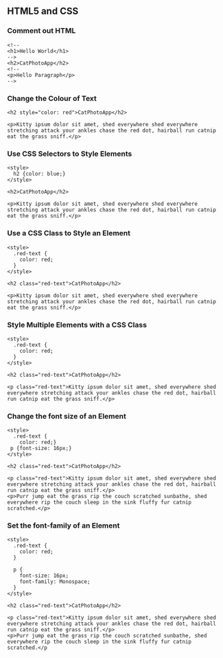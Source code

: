 ## HTML5 and CSS

### Comment out HTML

```
<!--
<h1>Hello World</h1>
-->
<h2>CatPhotoApp</h2>
<!--
<p>Hello Paragraph</p>
-->
```

### Change the Colour of Text

```
<h2 style="color: red">CatPhotoApp</h2>

<p>Kitty ipsum dolor sit amet, shed everywhere shed everywhere stretching attack your ankles chase the red dot, hairball run catnip eat the grass sniff.</p>
```

### Use CSS Selectors to Style Elements

```
<style>
  h2 {color: blue;}
</style>

<h2>CatPhotoApp</h2>

<p>Kitty ipsum dolor sit amet, shed everywhere shed everywhere stretching attack your ankles chase the red dot, hairball run catnip eat the grass sniff.</p>
```

### Use a CSS Class to Style an Element

```
<style>
  .red-text {
    color: red;
  }
</style>

<h2 class="red-text">CatPhotoApp</h2>

<p>Kitty ipsum dolor sit amet, shed everywhere shed everywhere stretching attack your ankles chase the red dot, hairball run catnip eat the grass sniff.</p>
```

### Style Multiple Elements with a CSS Class

```
<style>
  .red-text {
    color: red;
  }
</style>

<h2 class="red-text">CatPhotoApp</h2>

<p class="red-text">Kitty ipsum dolor sit amet, shed everywhere shed everywhere stretching attack your ankles chase the red dot, hairball run catnip eat the grass sniff.</p>
```

### Change the font size of an Element

```
<style>
  .red-text {
    color: red;}
 p {font-size: 16px;}
</style>

<h2 class="red-text">CatPhotoApp</h2>

<p class="red-text">Kitty ipsum dolor sit amet, shed everywhere shed everywhere stretching attack your ankles chase the red dot, hairball run catnip eat the grass sniff.</p>
<p>Purr jump eat the grass rip the couch scratched sunbathe, shed everywhere rip the couch sleep in the sink fluffy fur catnip scratched.</p>
```

### Set the font-family of an Element

```
<style>
  .red-text {
    color: red;
  }

  p {
    font-size: 16px;
    font-family: Monospace;
  }
</style>

<h2 class="red-text">CatPhotoApp</h2>

<p class="red-text">Kitty ipsum dolor sit amet, shed everywhere shed everywhere stretching attack your ankles chase the red dot, hairball run catnip eat the grass sniff.</p>
<p>Purr jump eat the grass rip the couch scratched sunbathe, shed everywhere rip the couch sleep in the sink fluffy fur catnip scratched.</p
```
